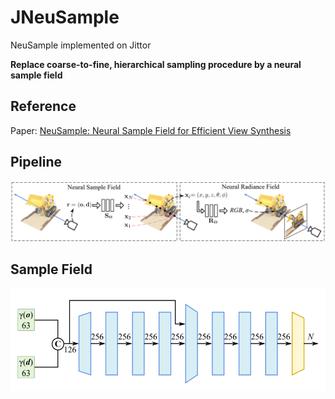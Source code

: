 # JNeuSample
NeuSample implemented on Jittor  

**Replace coarse-to-fine, hierarchical sampling procedure by a neural sample field**
## Reference
Paper: [NeuSample: Neural Sample Field for Efficient View Synthesis](https://arxiv.org/pdf/2111.15552.pdf)
## Pipeline
![图片](/imgs/pipeline.png)
## Sample Field
![图片](/imgs/samplefield.png)
